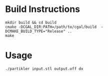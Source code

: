 # Build Instructions

    mkdir build && cd build
    cmake -DCGAL_DIR:PATH=/path/to/cgal/build  -DCMAKE_BUILD_TYPE="Release" ..
    make


# Usage

    ./partikler input.stl output.off dx

